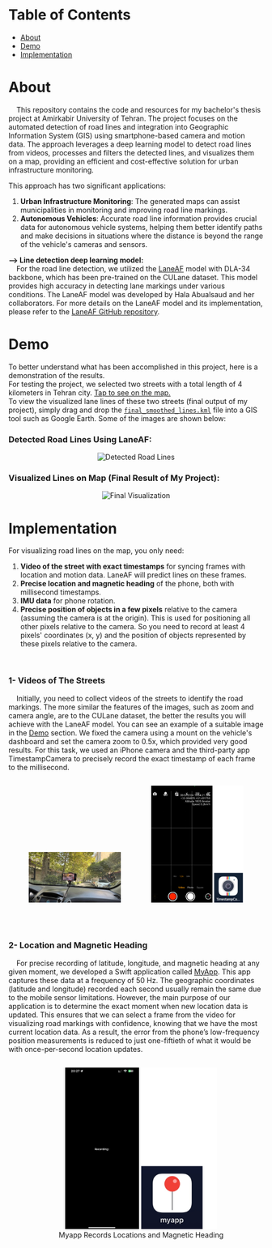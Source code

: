 # Table of Contents

- [About](#about)
- [Demo](#demo)
- [Implementation](#Implementation)

# About

&nbsp;&nbsp;&nbsp;&nbsp;This repository contains the code and resources for my bachelor's thesis project at Amirkabir University of Tehran. The project focuses on the automated detection of road lines and integration into Geographic Information System (GIS) using smartphone-based camera and motion data. The approach leverages a deep learning model to detect road lines from videos, processes and filters the detected lines, and visualizes them on a map, providing an efficient and cost-effective solution for urban infrastructure monitoring.

This approach has two significant applications:

1. **Urban Infrastructure Monitoring**: The generated maps can assist municipalities in monitoring and improving road line markings.
2. **Autonomous Vehicles**: Accurate road line information provides crucial data for autonomous vehicle systems, helping them better identify paths and make decisions in situations where the distance is beyond the range of the vehicle's cameras and sensors.

**--> Line detection deep learning model:** <br>
&nbsp;&nbsp;&nbsp;&nbsp;For the road line detection, we utilized the [LaneAF](https://paperswithcode.com/paper/laneaf-robust-multi-lane-detection-with) model with DLA-34 backbone, which has been pre-trained on the CULane dataset. This model provides high accuracy in detecting lane markings under various conditions. The LaneAF model was developed by Hala Abualsaud and her collaborators. For more details on the LaneAF model and its implementation, please refer to the [LaneAF GitHub repository](https://github.com/sel118/LaneAF?tab=readme-ov-file).

# Demo

To better understand what has been accomplished in this project, here is a demonstration of the results. <br>
For testing the project, we selected two streets with a total length of 4 kilometers in Tehran city. [Tap to see on the map.](https://www.google.com/maps?q=35.756888,51.372461)<br>
To view the visualized lane lines of these two streets (final output of my project), simply drag and drop the [`final_smoothed_lines.kml`](<https://github.com/alirezaghafari/Smart-road-lines-detection_and_integration_with_GIS/tree/master/output_kmls/smoothed_lines(final_output)/>) file into a GIS tool such as Google Earth. Some of the images are shown below:

### Detected Road Lines Using LaneAF:

<p align="center">
  <img src="assets/detected_lines.gif" alt="Detected Road Lines" width="700"/>
</p>

### Visualized Lines on Map (Final Result of My Project):

<p align="center">
  <img src="assets/smoothed_lines.png" alt="Final Visualization" width="700"/>
</p>

# Implementation

For visualizing road lines on the map, you only need:

1. **Video of the street with exact timestamps** for syncing frames with location and motion data. LaneAF will predict lines on these frames.
2. **Precise location and magnetic heading** of the phone, both with millisecond timestamps.
3. **IMU data** for phone rotation.
4. **Precise position of objects in a few pixels** relative to the camera (assuming the camera is at the origin). This is used for positioning all other pixels relative to the camera. So you need to record at least 4 pixels' coordinates (x, y) and the position of objects represented by these pixels relative to the camera.

<br>

### 1- Videos of The Streets

&nbsp;&nbsp;&nbsp;&nbsp;Initially, you need to collect videos of the streets to identify the road markings. The more similar the features of the images, such as zoom and camera angle, are to the CULane dataset, the better the results you will achieve with the LaneAF model. You can see an example of a suitable image in the [Demo](#demo) section. We fixed the camera using a mount on the vehicle's dashboard and set the camera zoom to 0.5x, which provided very good results. For this task, we used an iPhone camera and the third-party app TimestampCamera to precisely record the exact timestamp of each frame to the millisecond.

<div style="display: flex; justify-content: space-between; align-items: flex-end;">
  <figure style="flex: 1; text-align: center; margin-right: 20px;">
    <img src="assets/fixed_camera.jpg" alt="Camera Fixed on the Vehicle's Dashboard" style="width: 100%; max-width: 450px; height: auto;" />
  </figure>
  <figure style="flex: 1; text-align: center;">
    <img src="assets/timestampCamera.png" alt="Timestamp Camera iOS App" style="width: 100%; max-width: 300px; height: auto;" />
  </figure>
</div>



<br>
<br>

### 2- Location and Magnetic Heading

&nbsp;&nbsp;&nbsp;&nbsp;For precise recording of latitude, longitude, and magnetic heading at any given moment, we developed a Swift application called [MyApp](<https://github.com/alirezaghafari/Smart-road-lines-detection_and_integration_with_GIS/tree/master/myapp%20(to_record_locations_and_magnetic_headings)>). This app captures these data at a frequency of 50 Hz. The geographic coordinates (latitude and longitude) recorded each second usually remain the same due to the mobile sensor limitations. However, the main purpose of our application is to determine the exact moment when new location data is updated. This ensures that we can select a frame from the video for visualizing road markings with confidence, knowing that we have the most current location data. As a result, the error from the phone’s low-frequency position measurements is reduced to just one-fiftieth of what it would be with once-per-second location updates.

<div style="display: flex; align-items: flex-end; justify-content: space-between;">
  <figure style="flex: 1; margin-right: 20px; max-width: 100%; text-align: center;">
    <img src="assets/myapp.png" alt="Myapp" width="300" style="max-width: 100%; height: auto;"/>
    <figcaption>Myapp Records Locations and Magnetic Heading</figcaption>
  </figure>
</div>
